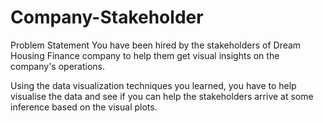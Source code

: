 # Company-Stakeholder
Problem Statement
You have been hired by the stakeholders of Dream Housing Finance company to help them get visual insights on the company's operations.

Using the data visualization techniques you learned, you have to help visualise the data and see if you can help the stakeholders arrive at some inference based on the visual plots.
